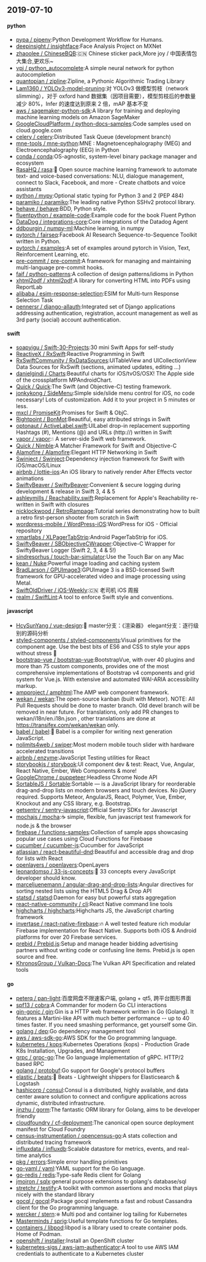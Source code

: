 ## 2019-07-10

#### python
* [pypa / pipenv](https://github.com/pypa/pipenv):Python Development Workflow for Humans.
* [deepinsight / insightface](https://github.com/deepinsight/insightface):Face Analysis Project on MXNet
* [zhaoolee / ChineseBQB](https://github.com/zhaoolee/ChineseBQB):🇨🇳
Chinese sticker pack,More joy / 中国表情包大集合,更欢乐~
* [vpj / python_autocomplete](https://github.com/vpj/python_autocomplete):A simple neural network for python autocompletion
* [quantopian / zipline](https://github.com/quantopian/zipline):Zipline, a Pythonic Algorithmic Trading Library
* [Lam1360 / YOLOv3-model-pruning](https://github.com/Lam1360/YOLOv3-model-pruning):对 YOLOv3 做模型剪枝（network slimming），对于 oxford hand 数据集（因项目需要），模型剪枝后的参数量减少 80%，Infer 的速度达到原来 2 倍，mAP 基本不变
* [aws / sagemaker-python-sdk](https://github.com/aws/sagemaker-python-sdk):A library for training and deploying machine learning models on Amazon SageMaker
* [GoogleCloudPlatform / python-docs-samples](https://github.com/GoogleCloudPlatform/python-docs-samples):Code samples used on cloud.google.com
* [celery / celery](https://github.com/celery/celery):Distributed Task Queue (development branch)
* [mne-tools / mne-python](https://github.com/mne-tools/mne-python):MNE : Magnetoencephalography (MEG) and Electroencephalography (EEG) in Python
* [conda / conda](https://github.com/conda/conda):OS-agnostic, system-level binary package manager and ecosystem
* [RasaHQ / rasa](https://github.com/RasaHQ/rasa):💬
Open source machine learning framework to automate text- and voice-based conversations: NLU, dialogue management, connect to Slack, Facebook, and more - Create chatbots and voice assistants
* [python / mypy](https://github.com/python/mypy):Optional static typing for Python 3 and 2 (PEP 484)
* [paramiko / paramiko](https://github.com/paramiko/paramiko):The leading native Python SSHv2 protocol library.
* [behave / behave](https://github.com/behave/behave):BDD, Python style.
* [fluentpython / example-code](https://github.com/fluentpython/example-code):Example code for the book Fluent Python
* [DataDog / integrations-core](https://github.com/DataDog/integrations-core):Core integrations of the Datadog Agent
* [ddbourgin / numpy-ml](https://github.com/ddbourgin/numpy-ml):Machine learning, in numpy
* [pytorch / fairseq](https://github.com/pytorch/fairseq):Facebook AI Research Sequence-to-Sequence Toolkit written in Python.
* [pytorch / examples](https://github.com/pytorch/examples):A set of examples around pytorch in Vision, Text, Reinforcement Learning, etc.
* [pre-commit / pre-commit](https://github.com/pre-commit/pre-commit):A framework for managing and maintaining multi-language pre-commit hooks.
* [faif / python-patterns](https://github.com/faif/python-patterns):A collection of design patterns/idioms in Python
* [xhtml2pdf / xhtml2pdf](https://github.com/xhtml2pdf/xhtml2pdf):A library for converting HTML into PDFs using ReportLab
* [alibaba / esim-response-selection](https://github.com/alibaba/esim-response-selection):ESIM for Multi-turn Response Selection Task
* [pennersr / django-allauth](https://github.com/pennersr/django-allauth):Integrated set of Django applications addressing authentication, registration, account management as well as 3rd party (social) account authentication.

#### swift
* [soapyigu / Swift-30-Projects](https://github.com/soapyigu/Swift-30-Projects):30 mini Swift Apps for self-study
* [ReactiveX / RxSwift](https://github.com/ReactiveX/RxSwift):Reactive Programming in Swift
* [RxSwiftCommunity / RxDataSources](https://github.com/RxSwiftCommunity/RxDataSources):UITableView and UICollectionView Data Sources for RxSwift (sections, animated updates, editing ...)
* [danielgindi / Charts](https://github.com/danielgindi/Charts):Beautiful charts for iOS/tvOS/OSX! The Apple side of the crossplatform MPAndroidChart.
* [Quick / Quick](https://github.com/Quick/Quick):The Swift (and Objective-C) testing framework.
* [jonkykong / SideMenu](https://github.com/jonkykong/SideMenu):Simple side/slide menu control for iOS, no code necessary! Lots of customization. Add it to your project in 5 minutes or less.
* [mxcl / PromiseKit](https://github.com/mxcl/PromiseKit):Promises for Swift & ObjC.
* [Rightpoint / BonMot](https://github.com/Rightpoint/BonMot):Beautiful, easy attributed strings in Swift
* [optonaut / ActiveLabel.swift](https://github.com/optonaut/ActiveLabel.swift):UILabel drop-in replacement supporting Hashtags (#), Mentions (@) and URLs (http://) written in Swift
* [vapor / vapor](https://github.com/vapor/vapor):💧
A server-side Swift web framework.
* [Quick / Nimble](https://github.com/Quick/Nimble):A Matcher Framework for Swift and Objective-C
* [Alamofire / Alamofire](https://github.com/Alamofire/Alamofire):Elegant HTTP Networking in Swift
* [Swinject / Swinject](https://github.com/Swinject/Swinject):Dependency injection framework for Swift with iOS/macOS/Linux
* [airbnb / lottie-ios](https://github.com/airbnb/lottie-ios):An iOS library to natively render After Effects vector animations
* [SwiftyBeaver / SwiftyBeaver](https://github.com/SwiftyBeaver/SwiftyBeaver):Convenient & secure logging during development & release in Swift 3, 4 & 5
* [ashleymills / Reachability.swift](https://github.com/ashleymills/Reachability.swift):Replacement for Apple's Reachability re-written in Swift with closures
* [nicklockwood / RetroRampage](https://github.com/nicklockwood/RetroRampage):Tutorial series demonstrating how to built a retro first-person shooter from scratch in Swift
* [wordpress-mobile / WordPress-iOS](https://github.com/wordpress-mobile/WordPress-iOS):WordPress for iOS - Official repository
* [xmartlabs / XLPagerTabStrip](https://github.com/xmartlabs/XLPagerTabStrip):Android PagerTabStrip for iOS.
* [SwiftyBeaver / SBObjectiveCWrapper](https://github.com/SwiftyBeaver/SBObjectiveCWrapper):Objective-C Wrapper for SwiftyBeaver Logger (Swift 2, 3, 4 & 5!)
* [sindresorhus / touch-bar-simulator](https://github.com/sindresorhus/touch-bar-simulator):Use the Touch Bar on any Mac
* [kean / Nuke](https://github.com/kean/Nuke):Powerful image loading and caching system
* [BradLarson / GPUImage3](https://github.com/BradLarson/GPUImage3):GPUImage 3 is a BSD-licensed Swift framework for GPU-accelerated video and image processing using Metal.
* [SwiftOldDriver / iOS-Weekly](https://github.com/SwiftOldDriver/iOS-Weekly):🇨🇳
老司机 iOS 周报
* [realm / SwiftLint](https://github.com/realm/SwiftLint):A tool to enforce Swift style and conventions.

#### javascript
* [HcySunYang / vue-design](https://github.com/HcySunYang/vue-design):📖
master分支：《渲染器》 elegant分支：逐行级别的源码分析
* [styled-components / styled-components](https://github.com/styled-components/styled-components):Visual primitives for the component age. Use the best bits of ES6 and CSS to style your apps without stress
💅
* [bootstrap-vue / bootstrap-vue](https://github.com/bootstrap-vue/bootstrap-vue):BootstrapVue, with over 40 plugins and more than 75 custom components, provides one of the most comprehensive implementations of Bootstrap v4 components and grid system for Vue.js. With extensive and automated WAI-ARIA accessibility markup.
* [ampproject / amphtml](https://github.com/ampproject/amphtml):The AMP web component framework.
* [wekan / wekan](https://github.com/wekan/wekan):The open-source kanban (built with Meteor). NOTE: All Pull Requests should be done to master branch. Old devel branch will be removed in near future. For translations, only add PR changes to wekan/i18n/en.i18n.json , other translations are done at https://transifex.com/wekan/wekan only.
* [babel / babel](https://github.com/babel/babel):🐠
Babel is a compiler for writing next generation JavaScript.
* [nolimits4web / swiper](https://github.com/nolimits4web/swiper):Most modern mobile touch slider with hardware accelerated transitions
* [airbnb / enzyme](https://github.com/airbnb/enzyme):JavaScript Testing utilities for React
* [storybookjs / storybook](https://github.com/storybookjs/storybook):UI component dev & test: React, Vue, Angular, React Native, Ember, Web Components & more!
* [GoogleChrome / puppeteer](https://github.com/GoogleChrome/puppeteer):Headless Chrome Node API
* [SortableJS / Sortable](https://github.com/SortableJS/Sortable):Sortable — is a JavaScript library for reorderable drag-and-drop lists on modern browsers and touch devices. No jQuery required. Supports Meteor, AngularJS, React, Polymer, Vue, Ember, Knockout and any CSS library, e.g. Bootstrap.
* [getsentry / sentry-javascript](https://github.com/getsentry/sentry-javascript):Official Sentry SDKs for Javascript
* [mochajs / mocha](https://github.com/mochajs/mocha):☕️
simple, flexible, fun javascript test framework for node.js & the browser
* [firebase / functions-samples](https://github.com/firebase/functions-samples):Collection of sample apps showcasing popular use cases using Cloud Functions for Firebase
* [cucumber / cucumber-js](https://github.com/cucumber/cucumber-js):Cucumber for JavaScript
* [atlassian / react-beautiful-dnd](https://github.com/atlassian/react-beautiful-dnd):Beautiful and accessible drag and drop for lists with React
* [openlayers / openlayers](https://github.com/openlayers/openlayers):OpenLayers
* [leonardomso / 33-js-concepts](https://github.com/leonardomso/33-js-concepts):📜
33 concepts every JavaScript developer should know.
* [marceljuenemann / angular-drag-and-drop-lists](https://github.com/marceljuenemann/angular-drag-and-drop-lists):Angular directives for sorting nested lists using the HTML5 Drag & Drop API
* [statsd / statsd](https://github.com/statsd/statsd):Daemon for easy but powerful stats aggregation
* [react-native-community / cli](https://github.com/react-native-community/cli):React Native command line tools
* [highcharts / highcharts](https://github.com/highcharts/highcharts):Highcharts JS, the JavaScript charting framework
* [invertase / react-native-firebase](https://github.com/invertase/react-native-firebase):🔥
A well tested feature rich modular Firebase implementation for React Native. Supports both iOS & Android platforms for over 20 Firebase services.
* [prebid / Prebid.js](https://github.com/prebid/Prebid.js):Setup and manage header bidding advertising partners without writing code or confusing line items. Prebid.js is open source and free.
* [KhronosGroup / Vulkan-Docs](https://github.com/KhronosGroup/Vulkan-Docs):The Vulkan API Specification and related tools

#### go
* [peterq / pan-light](https://github.com/peterq/pan-light):百度网盘不限速客户端, golang + qt5, 跨平台图形界面
* [spf13 / cobra](https://github.com/spf13/cobra):A Commander for modern Go CLI interactions
* [gin-gonic / gin](https://github.com/gin-gonic/gin):Gin is a HTTP web framework written in Go (Golang). It features a Martini-like API with much better performance -- up to 40 times faster. If you need smashing performance, get yourself some Gin.
* [golang / dep](https://github.com/golang/dep):Go dependency management tool
* [aws / aws-sdk-go](https://github.com/aws/aws-sdk-go):AWS SDK for the Go programming language.
* [kubernetes / kops](https://github.com/kubernetes/kops):Kubernetes Operations (kops) - Production Grade K8s Installation, Upgrades, and Management
* [grpc / grpc-go](https://github.com/grpc/grpc-go):The Go language implementation of gRPC. HTTP/2 based RPC
* [golang / protobuf](https://github.com/golang/protobuf):Go support for Google's protocol buffers
* [elastic / beats](https://github.com/elastic/beats):🐠
Beats - Lightweight shippers for Elasticsearch & Logstash
* [hashicorp / consul](https://github.com/hashicorp/consul):Consul is a distributed, highly available, and data center aware solution to connect and configure applications across dynamic, distributed infrastructure.
* [jinzhu / gorm](https://github.com/jinzhu/gorm):The fantastic ORM library for Golang, aims to be developer friendly
* [cloudfoundry / cf-deployment](https://github.com/cloudfoundry/cf-deployment):The canonical open source deployment manifest for Cloud Foundry
* [census-instrumentation / opencensus-go](https://github.com/census-instrumentation/opencensus-go):A stats collection and distributed tracing framework
* [influxdata / influxdb](https://github.com/influxdata/influxdb):Scalable datastore for metrics, events, and real-time analytics
* [pkg / errors](https://github.com/pkg/errors):Simple error handling primitives
* [go-yaml / yaml](https://github.com/go-yaml/yaml):YAML support for the Go language.
* [go-redis / redis](https://github.com/go-redis/redis):Type-safe Redis client for Golang
* [jmoiron / sqlx](https://github.com/jmoiron/sqlx):general purpose extensions to golang's database/sql
* [stretchr / testify](https://github.com/stretchr/testify):A toolkit with common assertions and mocks that plays nicely with the standard library
* [gocql / gocql](https://github.com/gocql/gocql):Package gocql implements a fast and robust Cassandra client for the Go programming language.
* [wercker / stern](https://github.com/wercker/stern):⎈ Multi pod and container log tailing for Kubernetes
* [Masterminds / sprig](https://github.com/Masterminds/sprig):Useful template functions for Go templates.
* [containers / libpod](https://github.com/containers/libpod):libpod is a library used to create container pods. Home of Podman.
* [openshift / installer](https://github.com/openshift/installer):Install an OpenShift cluster
* [kubernetes-sigs / aws-iam-authenticator](https://github.com/kubernetes-sigs/aws-iam-authenticator):A tool to use AWS IAM credentials to authenticate to a Kubernetes cluster
